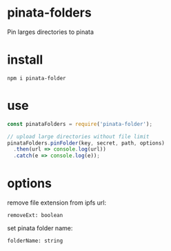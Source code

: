 # pinata-folders
Pin larges directories to pinata

# install
`
npm i pinata-folder
`

# use

```js
const pinataFolders = require('pinata-folder');

// upload large directories without file limit
pinataFolders.pinFolder(key, secret, path, options)
  .then(url => console.log(url))
  .catch(e => console.log(e));
```

# options

remove file extension from ipfs url:

`removeExt: boolean`

set pinata folder name:

`folderName: string`
